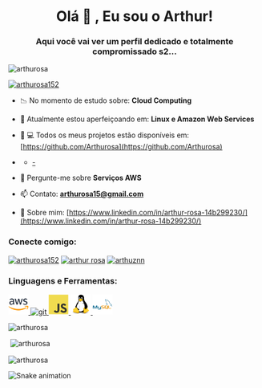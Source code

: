 <h1 align="center">Olá 👋 , Eu sou o Arthur!</h1>
<h3 align="center">Aqui você vai ver um perfil dedicado e totalmente compromissado s2...</h3>

<p align="left"> <img src="https://komarev.com/ghpvc/?username=arthurosa&label=Profile%20views&color=0e75b6&style=flat" alt="arthurosa" /> </p>

<p align="left"> <a href="https://twitter.com/arthurosa152" target="blank"><img src="https://img.shields.io/twitter/follow/arthurosa152?logo=twitter&style=for-the-badge" alt="arthurosa152" /></a> </p>

- 📉 No momento de estudo sobre: **Cloud Computing**

- 🌱 Atualmente estou aperfeiçoando em: **Linux e Amazon Web Services**

- 👨 💻 Todos os meus projetos estão disponíveis em: [https://github.com/Arthurosa](https://github.com/Arthurosa)

- - [-](-)

- 💬 Pergunte-me sobre **Serviços AWS**

- 📫 Contato: **arthurosa15@gmail.com**

- 📄 Sobre mim: [https://www.linkedin.com/in/arthur-rosa-14b299230/](https://www.linkedin.com/in/arthur-rosa-14b299230/)


<h3 alinhar="esquerda">Conecte comigo:</h3>
<p align="left">
<a href="https://twitter.com/arthurosa152" target="blank"><img align="center" src="https://raw.githubusercontent.com/rahuldkjain/github-profile-readme-generator/master/src/images/icons/Social/twitter.svg" alt="arthurosa152" height="30" width="40" /></a>
<a href="https://linkedin.com/in/arthur rosa" target="blank"><img align="center" src="https://raw.githubusercontent.com/rahuldkjain/github-profile-readme-generator/master/src/images/icons/Social/linked-in-alt.svg" alt="arthur rosa" height="30" width="40" / ></a>
<a href="https://instagram.com/arthuznn" target="blank"><img align="center" src="https://raw.githubusercontent.com/rahuldkjain/github-profile-readme-generator/master/src/images/icons/Social/instagram.svg" alt="arthuznn" height="30" largura="40" /></a>
</p>

<h3 align="esquerda">Linguagens e Ferramentas:</h3>
<p align="left"> <a href="https://aws.amazon.com" target="_blank" rel="noreferrer"> <img src="https://raw.githubusercontent.com/devicons/devicon/master/icons/amazonwebservices/amazonwebservices-original-wordmark.svg" alt="aws" width="40" height="40"/> </a> <a href="https://git-scm.com/" target="_blank" rel="noreferrer"> <img src="https://www.vectorlogo.zone/logos/git-scm/git-scm-icon.svg" alt="git" width="40" height="40"/> </a > <a href="https://developer.mozilla.org/en-US/docs/Web/JavaScript" target="_blank" rel="noreferrer"> <img src="https://raw.githubusercontent.com/devicons/devicon/master/icons/javascript/javascript-original.svg" alt="javascript" width="40" height="40"/> </a> <a href="https://www.linux.org/" target="_blank" rel="noreferrer"> <img src="https://raw.githubusercontent.com/devicons/devicon/master/icons/linux/linux-original.svg" alt="linux" largura="40" height="40"/> </a> <a href="https://www.mysql.com/" target="_blank" rel="noreferrer"> <img src="https://raw.githubusercontent.com/devicons/devicon/master/icons/mysql/mysql-original-wordmark.svg" alt="mysql" width="40" height="40"/> </a> </p>

<p><img align="esquerda" src=" https://github-readme-stats.vercel.app/api/top-langs?username=arthurosa&show_icons=true&theme=dark&locale=en&layout=compact" alt="arthurosa" /></p>

<p>&nbsp;<img align="center" src="https://github-readme-stats.vercel.app/api?username=arthurosa&show_icons=true&theme=dark&locale=en" alt="arthurosa" /></p>

<p><img align="center" src="https://github-readme-streak-stats.herokuapp.com/?user=arthurosa&theme=dark" alt="arthurosa" /></p>

![Snake animation](https://github.com/Arthurosa/Arthurosa/blob/output/github-contribution-grid-snake.svg)
